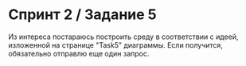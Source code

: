 # Спринт 2 / Задание 5

Из интереса постараюсь построить среду в соответствии с идеей, изложенной на
странице "Task5" диаграммы. Если получится, обязательно отправлю еще один запрос.
